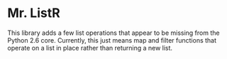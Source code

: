 Mr. ListR
===================

This library adds a few list operations that appear to be missing
from the Python 2.6 core.  Currently, this just means map and filter
functions that operate on a list in place rather than returning
a new list.
